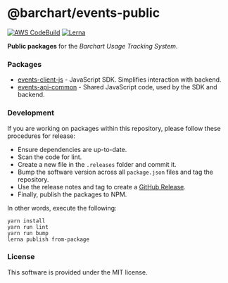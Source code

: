 # @barchart/events-public

[![AWS CodeBuild](https://codebuild.us-east-1.amazonaws.com/badges?uuid=eyJlbmNyeXB0ZWREYXRhIjoiK2ZWQjNjVVlmMXFQOEJDUjd3SDcxRDI3QUV6NjdFNndoZDRPTjJSa040TDhOMFNpUzdyUXoxVHdha2k0RVlGMW54NjVTVHNhaHNsbzBPdVFhL0h5dFkwPSIsIml2UGFyYW1ldGVyU3BlYyI6IlVGdVpuckREUlRXSVY4LzYiLCJtYXRlcmlhbFNldFNlcmlhbCI6MX0%3D&branch=master)](https://github.com/barchart/events-public)
[![Lerna](https://img.shields.io/badge/maintained%20with-lerna-cc00ff.svg)](https://lerna.js.org/)

**Public packages** for the _Barchart Usage Tracking System_.

### Packages

* [events-client-js](./packages/sdk-js) - JavaScript SDK. Simplifies interaction with backend.
* [events-api-common](./packages/common-js) - Shared JavaScript code, used by the SDK and backend.

### Development

If you are working on packages within this repository, please follow these procedures for release:

* Ensure dependencies are up-to-date.
* Scan the code for lint.
* Create a new file in the ```.releases``` folder and commit it.
* Bump the software version across all ```package.json``` files and tag the repository.
* Use the release notes and tag to create a [GitHub Release](https://github.com/barchart/events-public/releases).
* Finally, publish the packages to NPM.

In other words, execute the following:

```shell
yarn install
yarn run lint
yarn run bump
lerna publish from-package
```

### License

This software is provided under the MIT license.
